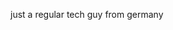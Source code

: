 just a regular tech guy from germany
     
<!---
maxfrerichs/maxfrerichs is a ✨ special ✨ repository because its `README.md` (this file) appears on your GitHub profile.
You can click the Preview link to take a look at your changes.
--->
